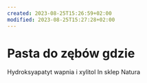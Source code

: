 ```yaml
---
created: 2023-08-25T15:26:59+02:00
modified: 2023-08-25T15:27:28+02:00
---
```


# Pasta do zębów gdzie

Hydroksyapatyt wapnia i xylitol
In sklep Natura
